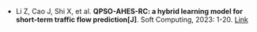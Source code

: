 * Li Z, Cao J, Shi X, et al. <b>QPSO-AHES-RC: a hybrid learning model for short-term traffic flow prediction[J]</b>. Soft Computing, 2023: 1-20. [Link](https://link.springer.com/article/10.1007/s00500-023-08291-w)
